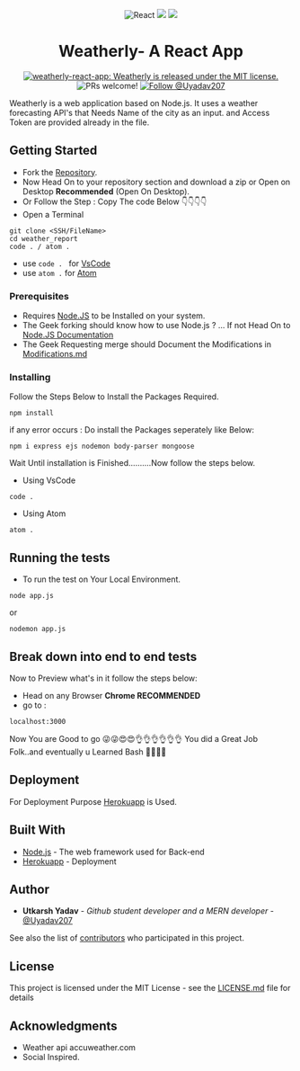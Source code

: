 <p align="center">
  <a>
    <img alt = "React" src="https://img.icons8.com/color/144/000000/react-native.png"/> <img src="https://img.icons8.com/plasticine/100/000000/plus-math.png" styles="margin-bottom:50px"/> <img src="https://img.icons8.com/doodle/192/000000/sun--v1.png"/>
  </a>
</p>
<h1 align="center">
  Weatherly- A React App
</h1>

<p align="center">
  <a href="https://github.com/Uyadav207/weatherly/blob/master/LICENSE">
    <img src="https://img.shields.io/badge/license-MIT-blue.svg" alt="weatherly-react-app: Weatherly is released under the MIT license." />
  </a>
  <img src="https://img.shields.io/badge/PRs-welcome-brightgreen.svg" alt="PRs welcome!" />
  <a href="https://github.com/intent/follow?screen_name=lekoarts_de">
    <img src="https://img.shields.io/github/followers/Uyadav207?label=Follow&style=social" alt="Follow @Uyadav207" />
  </a>
</p>


Weatherly is a web application based on Node.js. It uses a weather forecasting API's that Needs Name of the city as an input.
and Access Token are provided already in the file.

## Getting Started

* Fork the [Repository](https://github.com/Uyadav207/Weather_report).
* Now Head On to your repository section and download a zip or Open on Desktop **Recommended** (Open On Desktop).
* Or Follow the Step : Copy The code Below 👇👇👇👇
 * Open a Terminal
```
git clone <SSH/FileName>
cd weather_report
code . / atom .
```
* use `code . ` for [VsCode](https://code.visualstudio.com/)
* use `atom .` for [Atom](https://atom.io/)

### Prerequisites

* Requires [Node.JS](https://nodejs.org/en/) to be Installed on your system.
* The Geek forking should know how to use Node.js ? ... If not Head On to [Node.JS Documentation](https://nodejs.org/en/)
* The Geek Requesting merge should Document the Modifications in [Modifications.md](https://github.com/Uyadav207/Weather_report/blob/master/MODIFICATION.md)

### Installing

Follow the Steps Below to Install the Packages Required.

```
npm install 

```
if any error occurs : Do install the Packages seperately like Below:

```
npm i express ejs nodemon body-parser mongoose
```
Wait Until installation is Finished..........Now follow the steps below.

* Using VsCode
```
code .
```

* Using Atom
```
atom .
```

## Running the tests

* To run the test on Your Local Environment.
```
node app.js
```
or
```
nodemon app.js
```

## Break down into end to end tests

Now to Preview what's in it follow the steps below:
* Head on any Browser **Chrome RECOMMENDED**
 * go to :
 ```
 localhost:3000  
```
Now You are Good to go 😜😜😍😍👌👌👌👌👌👌 You did a Great Job Folk..and eventually u Learned Bash 👨‍💻👨‍💻


## Deployment

For Deployment Purpose [Herokuapp](https://devcenter.heroku.com/start) is Used. 

## Built With

* [Node.js](http://www.dropwizard.io/1.0.2/docs/) - The web framework used for Back-end
* [Herokuapp](https://devcenter.heroku.com/start) - Deployment

## Author

* **Utkarsh Yadav** - *Github student developer and a MERN developer* - [@Uyadav207](https://github.com/Uyadav207)

See also the list of [contributors](https://github.com/your/project/contributors) who participated in this project.

## License

This project is licensed under the MIT License - see the [LICENSE.md](LICENSE) file for details

## Acknowledgments

* Weather api accuweather.com
* Social Inspired.
